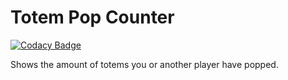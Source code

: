 # Totem Pop Counter

[![Codacy Badge](https://app.codacy.com/project/badge/Grade/b86873f98ad4467c857bc04b95e0383a)](https://www.codacy.com/gh/rvye/TotemPopCounter/dashboard?utm_source=github.com&amp;utm_medium=referral&amp;utm_content=rvye/TotemPopCounter&amp;utm_campaign=Badge_Grade?style=for-the-badge)

Shows the amount of totems you
or another player have popped.


